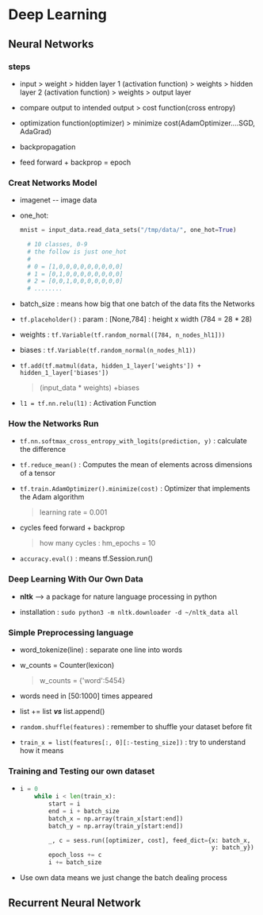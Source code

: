 # Deep Learning

## Neural Networks

### steps

- input > weight > hidden layer 1 (activation function) > weights > hidden layer 2 (activation function) > weights > output layer

- compare output to intended output > cost function(cross entropy)

- optimization function(optimizer) > minimize cost(AdamOptimizer....SGD, AdaGrad)

- backpropagation

- feed forward + backprop = epoch

### Creat Networks Model

- imagenet -- image data
- one_hot:

  ```python
  mnist = input_data.read_data_sets("/tmp/data/", one_hot=True)

    # 10 classes, 0-9
    # the follow is just one_hot
    #
    # 0 = [1,0,0,0,0,0,0,0,0,0]
    # 1 = [0,1,0,0,0,0,0,0,0,0]
    # 2 = [0,0,1,0,0,0,0,0,0,0]
    # ........
  ```

- batch_size : means how big that one batch of the data fits the Networks

- `tf.placeholder()` : param : [None,784] : height x width (784 = 28 * 28)

- weights : `tf.Variable(tf.random_normal([784, n_nodes_hl1]))`

- biases : `tf.Variable(tf.random_normal(n_nodes_hl1))`

- `tf.add(tf.matmul(data, hidden_1_layer['weights']) + hidden_1_layer['biases'])`

  > (input_data * weights) +biases

- `l1 = tf.nn.relu(l1)` : Activation Function

### How the Networks Run

- `tf.nn.softmax_cross_entropy_with_logits(prediction, y)` : calculate the difference

- `tf.reduce_mean()` : Computes the mean of elements across dimensions of a tensor

- `tf.train.AdamOptimizer().minimize(cost)` : Optimizer that implements the Adam algorithm

  > learning rate = 0.001

- cycles feed forward + backprop

  > how many cycles : hm_epochs = 10

- `accuracy.eval()` : means tf.Session.run()

### Deep Learning With Our Own Data

- **nltk** --> a package for nature language processing in python

- installation : `sudo python3 -m nltk.downloader -d ~/nltk_data all`

### Simple Preprocessing language

- word_tokenize(line) : separate one line into words

- w_counts = Counter(lexicon)

  > w_counts = {'word':5454}

- words need in [50:1000] times appeared

- list += list **_vs_** list.append()

- `random.shuffle(features)` : remember to shuffle your dataset before fit

- `train_x = list(features[:, 0][:-testing_size])` : try to understand how it means

### Training and Testing our own dataset

- ```python
  i = 0
      while i < len(train_x):
          start = i
          end = i + batch_size
          batch_x = np.array(train_x[start:end])
          batch_y = np.array(train_y[start:end])

          _, c = sess.run([optimizer, cost], feed_dict={x: batch_x,
                                                        y: batch_y})
          epoch_loss += c
          i += batch_size
  ```

- Use own data means we just change the batch dealing process

## Recurrent Neural Network
